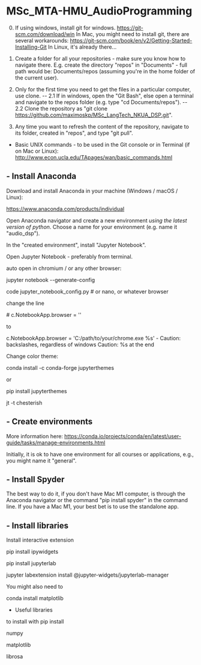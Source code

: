 # MSc_MTA-HMU_AudioProgramming

0. If using windows, install git for windows. https://git-scm.com/download/win
In Mac, you might need to install git, there are several workarounds: https://git-scm.com/book/en/v2/Getting-Started-Installing-Git 
In Linux, it's already there...

1. Create a folder for all your repositories - make sure you know how to navigate there. E.g. create the directory "repos" in "Documents" - full path would be: Documents/repos (assuming you're in the home folder of the current user).

2. Only for the first time you need to get the files in a particular computer, use clone.
-- 2.1 If in windows, open the "Git Bash", else open a terminal and navigate to the repos folder (e.g. type "cd Documents/repos").
-- 2.2 Clone the repository as "git clone https://github.com/maximoskp/MSc_LangTech_NKUA_DSP.git".

3. Any time you want to refresh the content of the repository, navigate to its folder, created in "repos", and type "git pull".

- Basic UNIX commands - to be used in the Git console or in Terminal (if on Mac or Linux):
http://www.econ.ucla.edu/TApages/wan/basic_commands.html


## - Install Anaconda

Download and install Anaconda in your machine (Windows / macOS / Linux):

https://www.anaconda.com/products/individual

Open Anaconda navigator and create a new environment *using the latest version of python*. Choose a name for your environment (e.g. name it "audio_dsp").

In the "created environment", install "Jupyter Notebook".

Open Jupyter Notebook - preferably from terminal.

auto open in chromium / or any other browser:

jupyter notebook --generate-config

code jupyter_notebook_config.py # or nano, or whatever browser

change the line 

\# c.NotebookApp.browser = '' 

to 

c.NotebookApp.browser = 'C:/path/to/your/chrome.exe %s' - Caution: backslashes, regardless of windows
Caution: %s at the end


Change color theme:

conda install -c conda-forge jupyterthemes

or 

pip install jupyterthemes

jt -t chesterish


## - Create environments

More information here: https://conda.io/projects/conda/en/latest/user-guide/tasks/manage-environments.html

Initially, it is ok to have one environment for all courses or applications, e.g., you might name it "general".


## - Install Spyder

The best way to do it, if you don't have Mac M1 computer, is through the Anaconda navigator or the command "pip install spyder" in the command line. If you have a Mac M1, your best bet is to use the standalone app.

## - Install libraries


Install interactive extension

pip install ipywidgets

pip install jupyterlab

jupyter labextension install @jupyter-widgets/jupyterlab-manager

You might also need to

conda install matplotlib

- Useful libraries

to install with pip install

numpy

matplotlib

librosa